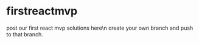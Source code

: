 # firstreactmvp
post our first react mvp solutions here\n
create your own branch and push to that branch. 
